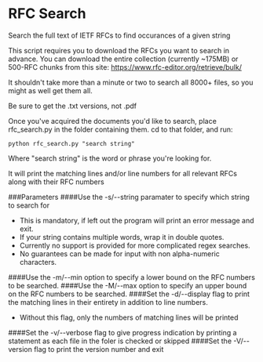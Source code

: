 # RFC Search
Search the full text of IETF RFCs to find occurances of a given string

This script requires you to download the RFCs you want to search in advance.
You can download the entire collection (currently ~175MB) or 500-RFC chunks from this site:
https://www.rfc-editor.org/retrieve/bulk/

It shouldn't take more than a minute or two to search all 8000+ files, so you might as well get them all.

Be sure to get the .txt versions, not .pdf

Once you've acquired the documents you'd like to search, place rfc_search.py in the folder containing them.
cd to that folder, and run:

    python rfc_search.py "search string"
 
Where "search string" is the word or phrase you're looking for.

It will print the matching lines and/or line numbers for all relevant RFCs along with their RFC numbers


###Parameters
####Use the -s/--string paramater to specify which string to search for
 - This is mandatory, if left out the program will print an error message and exit.
 - If your string contains multiple words, wrap it in double quotes.
 - Currently no support is provided for more complicated regex searches.
 - No guarantees can be made for input with non alpha-numeric characters.
 
####Use the -m/--min option to specify a lower bound on the RFC numbers to be searched.
####Use the -M/--max option to specify an upper bound on the RFC numbers to be searched.
####Set the -d/--display flag to print the matching lines in their entirety in addition to line numbers.
 - Without this flag, only the numbers of matching lines will be printed
 
####Set the -v/--verbose flag to give progress indication by printing a statement as each file in the foler is checked or skipped
####Set the -V/--version flag to print the version number and exit

